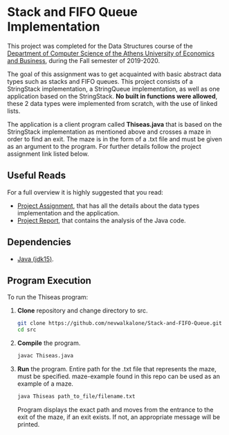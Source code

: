 # Stack and FIFO Queue Implementation

This project was completed for the Data Structures course of the [Department of Computer Science of the Athens University of Economics and Business](https://www.dept.aueb.gr/el/cs), during the Fall semester of 2019-2020.

The goal of this assignment was to get acquainted with basic abstract data types such as stacks and FIFO queues. This project consists of a StringStack implementation, a StringQueue implementation, as well as one application based on the StringStack. **No built in functions were allowed**, these 2 data types were implemented from scratch, with the use of linked lists.

The application is a client program called **Thiseas.java** that is based on the StringStack implementation as mentioned above and crosses a maze in order to find an exit. The maze is in the form of a .txt file and must be given as an argument to the program. For further details follow the project assignment link listed below.

## Useful Reads

For a full overview it is highly suggested that you read:

- [Project Assignment](https://github.com/nevwalkalone/Stack-and-FIFO-Queue/blob/main/announcement-report/project-announcement.pdf), that has all the details about the data types implementation and the application.
- [Project Report](https://github.com/nevwalkalone/Stack-and-FIFO-Queue/blob/main/announcement-report/project1-report.pdf), that contains the analysis of the Java code.

## Dependencies

- [Java (jdk15)](https://www.oracle.com/java/technologies/javase/jdk15-archive-downloads.html).

## Program Execution

To run the Thiseas program:

1. **Clone** repository and change directory to src.

   ```bash
   git clone https://github.com/nevwalkalone/Stack-and-FIFO-Queue.git
   cd src
   ```

2. **Compile** the program.

   ```bash
   javac Thiseas.java
   ```

3. **Run** the program. Entire path for the .txt file that represents the maze, must be specified. maze-example found in this repo can be used as an example of a maze.

   ```bash
   java Thiseas path_to_file/filename.txt
   ```

   Program displays the exact path and moves from the entrance to the exit of the maze, if an exit exists. If not, an appropriate message will be printed.
